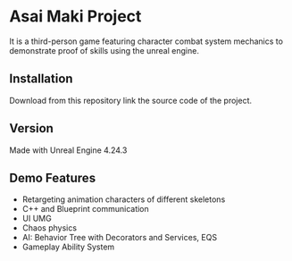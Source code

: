 # Asai Maki Project

It is a third-person game featuring character combat system mechanics to demonstrate proof of skills using the unreal engine.

## Installation

Download from this repository link the source code of the project.

## Version

Made with Unreal Engine 4.24.3

## Demo Features

- Retargeting animation characters of different skeletons
- C++ and Blueprint communication
- UI UMG
- Chaos physics
- AI: Behavior Tree with Decorators and Services, EQS
- Gameplay Ability System
